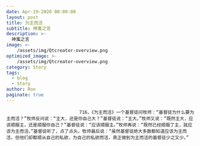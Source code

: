 ```yaml
---
date: Apr-19-2020 00:00:00
layout: post
title: 为主而活
subtitle: 神寓之言
description: >-
  神寓之言
image: >-
    /assets/img/Qtcreator-overview.png
optimized_image: >-
    /assets/img/Qtcreator-overview.png
category: Story
tags:
  - blog
  - Story
author: Ron
paginate: true
---
```


							　　716，《为主而活》一个基督徒问牧师：“基督徒为什么要为主而活？”牧师反问说：“主大，还是你自己大？”基督徒说：“主大。”牧师又说：“既然主大，应该顺服主，还是顺服你自己？”基督徒说：“应该顺服主。”牧师再说：“既然已经顺服了主，就应该为主而活。”基督徒听了，点了点头。牧师最后说：“虽然基督徒绝大多数都知道应该为主而活，但他们却都顺从自己的私欲，为自己的私欲而活，真正做到为主而活的基督徒少之又少。”
							
							
						